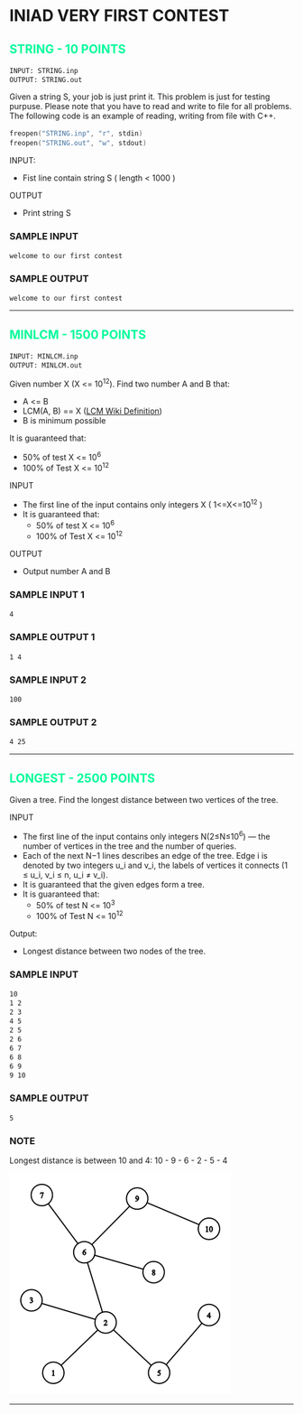 # INIAD VERY FIRST CONTEST

## <b style="color:MediumSpringGreen">STRING - 10 POINTS</b>
```
INPUT: STRING.inp
OUTPUT: STRING.out
```
Given a string S, your job is just print it. This problem is just for testing purpuse. Please note that you have to read and write to file for all problems. The following code is an example of reading, writing from file with C++.
```C++
freopen("STRING.inp", "r", stdin)
freopen("STRING.out", "w", stdout)
```
INPUT:
+ Fist line contain string S ( length < 1000 )

OUTPUT
+ Print string S

### SAMPLE INPUT
```
welcome to our first contest
```

### SAMPLE OUTPUT
```
welcome to our first contest
```

---

## <b style="color:MediumSpringGreen">MINLCM - 1500 POINTS</b>
```
INPUT: MINLCM.inp
OUTPUT: MINLCM.out
```
Given number X (X <= 10<sup>12</sup>). Find two number A and B that:
+ A <= B
+ LCM(A, B) == X ([LCM Wiki Definition](https://en.wikipedia.org/wiki/Least_common_multiple))
+ B is minimum possible

It is guaranteed that:
+ 50% of test X <= 10<sup>6</sup>
+ 100% of Test X <= 10<sup>12</sup>

INPUT
+ The first line of the input contains only integers X ( 1<=X<=10<sup>12</sup> )
+ It is guaranteed that:
    + 50% of test X <= 10<sup>6</sup>
    + 100% of Test X <= 10<sup>12</sup>

OUTPUT
+ Output number A and B

### SAMPLE INPUT 1
```
4
```

### SAMPLE OUTPUT 1
```
1 4
```
### SAMPLE INPUT 2
```
100
```

### SAMPLE OUTPUT 2
```
4 25
```

---

## <b style="color:MediumSpringGreen">LONGEST - 2500 POINTS</b>
Given a tree. Find the longest distance between two vertices of the tree. 

INPUT
+ The first line of the input contains only integers N(2≤N≤10<sup>6</sup>) — the number of vertices in the tree and the number of queries.
+ Each of the next N−1 lines describes an edge of the tree. Edge i is denoted by two integers u_i and v_i, the labels of vertices it connects (1 ≤ u_i, v_i ≤ n, u_i ≠ v_i).
+ It is guaranteed that the given edges form a tree.
+ It is guaranteed that:
    + 50% of test N <= 10<sup>3</sup>
    + 100% of Test N <= 10<sup>12</sup>

Output:
+ Longest distance between two nodes of the tree.

### SAMPLE INPUT
```
10
1 2
2 3
4 5
2 5
2 6
6 7
6 8
6 9
9 10
```

### SAMPLE OUTPUT
```
5
```

### NOTE
Longest distance is between 10 and 4: 10 - 9 - 6 - 2 - 5 - 4

![Graph](./image/LONGEST.png)

---